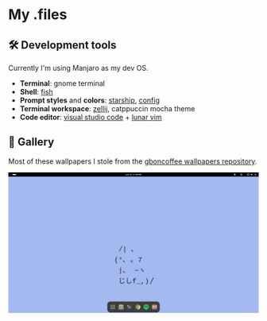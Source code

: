 # My .files

## 🛠 Development tools

Currently I'm using Manjaro as my dev OS.

- **Terminal**: gnome terminal
- **Shell**: [fish](https://fishshell.com/)
- **Prompt styles** and **colors**: [starship](https://starship.rs/), [config](wsl/.config/starship.toml)
- **Terminal workspace**: [zellij](https://zellij.dev/), catppuccin mocha theme
- **Code editor**: [visual studio code](https://code.visualstudio.com/) + [lunar vim](https://www.lunarvim.org/)

## 🦄 Gallery

Most of these wallpapers I stole from the [gboncoffee wallpapers repository](https://github.com/gboncoffee/wallpapers).

[![Manjaro with an ASCII cat (background image)](gallery/manjaro.png)](wallpapers/blue-cat.png)
